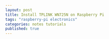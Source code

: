 ```yaml
---
layout: post
title: Install TPLINK WN725N on Raspberry Pi
tags: "raspberry-pi electronics"
categories: notes tutorials
published: true
---
```



<div class="toc"></div>



